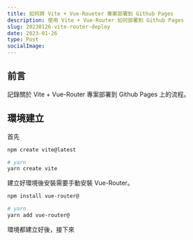 ```yaml
---
title: 如何將 Vite + Vue-Roueter 專案部署到 Github Pages
description: 使用 Vite + Vue-Router 如何部署到 Github Pages
slug: 20230126-vite-router-deploy
date: 2023-01-26
type: Post
socialImage:
---
```


## 前言

記錄關於 Vite + Vue-Router 專案部署到 Github Pages 上的流程。

## 環境建立

首先

```bash
npm create vite@latest

# yarn
yarn create vite
```

建立好環境後安裝需要手動安裝 Vue-Router。

```bash
npm install vue-router@

# yarn 
yarn add vue-router@
```

環境都建立好後，接下來











 
